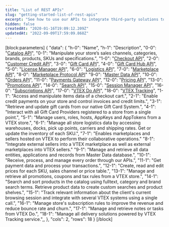 ```yaml
---
title: "List of REST APIs"
slug: "getting-started-list-of-rest-apis"
excerpt: "See how to use our APIs to integrate third-party solutions to a single platform for all experiences."
hidden: false
createdAt: "2020-01-16T19:09:12.209Z"
updatedAt: "2022-09-09T17:59:09.868Z"
---
```

[block:parameters]
{
  "data": {
    "h-0": "Name",
    "h-1": "Description",
    "0-0": "[Catalog API](https://developers.vtex.com/docs/api-reference/catalog-api#overview)",
    "0-1": "Manipulate your store’s sales channels, categories, brands, products, SKUs and specifications.",
    "1-0": "[Checkout API](https://developers.vtex.com/docs/api-reference/checkout-api#overview)",
    "2-0": "[Customer Credit API](https://developers.vtex.com/docs/api-reference/customer-credit-api#overview)",
    "3-0": "[Gift Card API](https://developers.vtex.com/docs/api-reference/giftcard-api#overview)",
    "4-0": "[Gift Card Hub API](https://developers.vtex.com/docs/api-reference/giftcard-hub-api#overview)",
    "5-0": "[License Manager API](https://developers.vtex.com/docs/api-reference/license-manager-api#overview)",
    "6-0": "[Logistics API](https://developers.vtex.com/docs/api-reference/logistics-api#overview)",
    "7-0": "[Marketplace API](https://developers.vtex.com/docs/api-reference/marketplace-apis#overview)",
    "8-0": "[Marketplace Protocol API](https://developers.vtex.com/docs/api-reference/marketplace-protocol)"
    "9-0": "[Master Data API](https://developers.vtex.com/docs/api-reference/master-data-api-v2#overview)",
    "10-0": "[Orders API](https://developers.vtex.com/docs/api-reference/orders-api#overview)",
    "11-0": "[Payments Gateway API](https://developers.vtex.com/docs/api-reference/payments-gateway-api#overview)",
    "12-0": "[Pricing API](https://developers.vtex.com/docs/api-reference/pricing-api#overview)",
    "13-0": "[Promotions API](https://developers.vtex.com/docs/api-reference/promotions-and-taxes-api#overview)",
    "14-0": "[Search API](https://developers.vtex.com/docs/api-reference/search-api#overview)",
    "15-0": "[Session Manager API](https://developers.vtex.com/docs/api-reference/session-manager-api#overview)",
    "16-0": "[Subscriptions API](https://developers.vtex.com/vtex-rest-api/reference/subscriptions-api-v3#overview)",
    "17-0": "[VTEX Do API](https://developers.vtex.com/docs/api-reference/vtex-do-api#overview)",
    "18-0": "[VTEX Tracking](https://developers.vtex.com/docs/api-reference/tracking)",
    "1-1": "Access and manipulate items data of a checkout cart.",
    "2-1": "Enable credit payments on your store and control invoices and credit limits.",
    "3-1": "Retrieve and update gift cards from our native Gift Card System.",
    "4-1": "Interact with all Gift Card Providers registered to a store from a single point.",
    "5-1": "Manage users, roles, hosts, AppKeys and AppTokens from a VTEX store.",
    "6-1": "Manage all store logistics data by accessing warehouses, docks, pick up points, carriers and shipping rates. Get or update the inventory of each SKU.",
    "7-1": "Enables marketplaces and sellers hosted on VTEX to perform their collaborative operations."
    "8-1": "Integrate external sellers into a VTEX marketplace as well as external marketplaces into VTEX sellers."
    "9-1": "Manage and retrieve all data entities, applications and records from Master Data database.",
    "10-1": "Receive, process, and manage every order through our APIs.",
    "11-1": "Get payment data and process your transactions.",
    "12-1": "Create, read and edit prices for each SKU, sales channel or price table.",
    "13-1": "Manage and retrieve all promotions, coupons and tax rules from a VTEX store.",
    "14-1": "Search and sort products in the catalog using fulltext, category and brand search terms. Retrieve product data to create custom searches and product shelves.",
    "15-1": "Track relevant information about the client's current browsing session and integrate with several VTEX systems using a single call.",
    "16-1": "Manage store's subscription rules to improve the revenue and reduce bounce rate and churn.",
    "17-1": "Manage and retrieve notes or tasks from VTEX Do.",
    "18-1": "Manage all delivery solutions powered by VTEX Tracking service.",,
  },
  "cols": 2,
  "rows": 18
}
[/block]